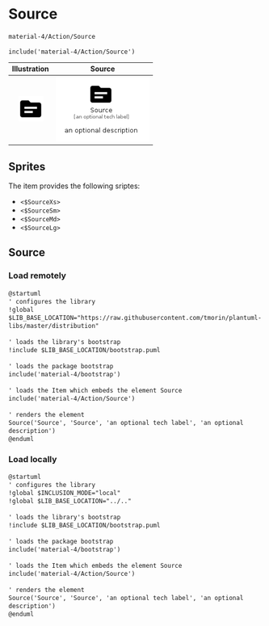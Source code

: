 # Source


```text
material-4/Action/Source
```

```text
include('material-4/Action/Source')
```



| Illustration | Source |
| :---: | :---: |
| ![illustration for Illustration](../../material-4/Action/Source.png) | ![illustration for Source](../../material-4/Action/Source.Local.png) |



## Sprites
The item provides the following sriptes:

- `<$SourceXs>`
- `<$SourceSm>`
- `<$SourceMd>`
- `<$SourceLg>`





## Source

### Load remotely
```plantuml
@startuml
' configures the library
!global $LIB_BASE_LOCATION="https://raw.githubusercontent.com/tmorin/plantuml-libs/master/distribution"

' loads the library's bootstrap
!include $LIB_BASE_LOCATION/bootstrap.puml

' loads the package bootstrap
include('material-4/bootstrap')

' loads the Item which embeds the element Source
include('material-4/Action/Source')

' renders the element
Source('Source', 'Source', 'an optional tech label', 'an optional description')
@enduml
```

### Load locally
```plantuml
@startuml
' configures the library
!global $INCLUSION_MODE="local"
!global $LIB_BASE_LOCATION="../.."

' loads the library's bootstrap
!include $LIB_BASE_LOCATION/bootstrap.puml

' loads the package bootstrap
include('material-4/bootstrap')

' loads the Item which embeds the element Source
include('material-4/Action/Source')

' renders the element
Source('Source', 'Source', 'an optional tech label', 'an optional description')
@enduml
```

